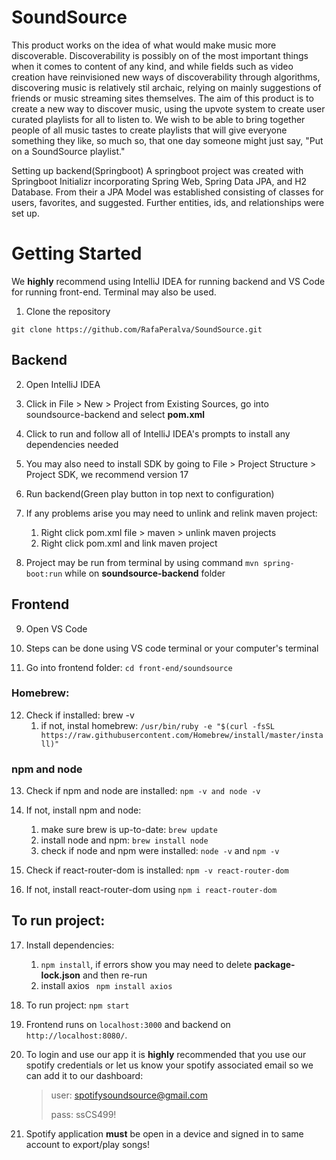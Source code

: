 # SoundSource

This product works on the idea of what would make music more discoverable.
Discoverability is possibly on of the most important things when it comes to content of any kind,
and while fields such as video creation have reinvisioned new ways of discoverability through algorithms,
discovering music is relatively stil archaic, relying on mainly suggestions of friends or music streaming
sites themselves. The aim of this product is to create a new way to discover music, using the upvote system
to create user curated playlists for all to listen to. We wish to be able to bring together people of all
music tastes to create playlists that will give everyone something they like, so much so, that one day
someone might just say, "Put on a SoundSource playlist."

Setting up backend(Springboot)
A springboot project was created with Springboot Initializr incorporating Spring Web, Spring Data JPA, and H2 Database. From their a JPA Model was established consisting of classes for users, favorites, and suggested. Further entities, ids, and relationships were set up.

# Getting Started

We **highly** recommend using IntelliJ IDEA for running backend and VS Code for running front-end.
Terminal may also be used.

1. Clone the repository

`git clone https://github.com/RafaPeralva/SoundSource.git`

## Backend

2. Open IntelliJ IDEA

3. Click in File > New > Project from Existing Sources, go into soundsource-backend and select **pom.xml**

4. Click to run and follow all of IntelliJ IDEA's prompts to install any dependencies needed

5. You may also need to install SDK by going to File > Project Structure > Project SDK, we recommend version 17

6. Run backend(Green play button in top next to configuration)

7. If any problems arise you may need to unlink and relink maven project:

   1. Right click pom.xml file > maven > unlink maven projects
   2. Right click pom.xml and link maven project

8. Project may be run from terminal by using command `mvn spring-boot:run` while on **soundsource-backend** folder

## Frontend

9. Open VS Code

10. Steps can be done using VS code terminal or your computer's terminal

11. Go into frontend folder: `cd front-end/soundsource`

### Homebrew:

12. Check if installed: brew -v
    1. if not, instal homebrew: `/usr/bin/ruby -e "$(curl -fsSL https://raw.githubusercontent.com/Homebrew/install/master/install)"`

### npm and node

13. Check if npm and node are installed: `npm -v and node -v`

14. If not, install npm and node:

    1. make sure brew is up-to-date: `brew update`
    2. install node and npm: `brew install node`
    3. check if node and npm were installed: `node -v` and `npm -v`

15. Check if react-router-dom is installed: `npm -v react-router-dom`

16. If not, install react-router-dom using `npm i react-router-dom`

## To run project:

17. Install dependencies:

    1. `npm install`, if errors show you may need to delete **package-lock.json** and then re-run
    2. install axios ` npm install axios`

18. To run project: `npm start`

19. Frontend runs on `localhost:3000` and backend on `http://localhost:8080/`.

20. To login and use our app it is **highly** recommended that you use our spotify credentials or let us know your spotify associated email so we can add it to our dashboard:

    > user: spotifysoundsource@gmail.com
    >
    > pass: ssCS499!

21. Spotify application **must** be open in a device and signed in to same account to export/play songs!
